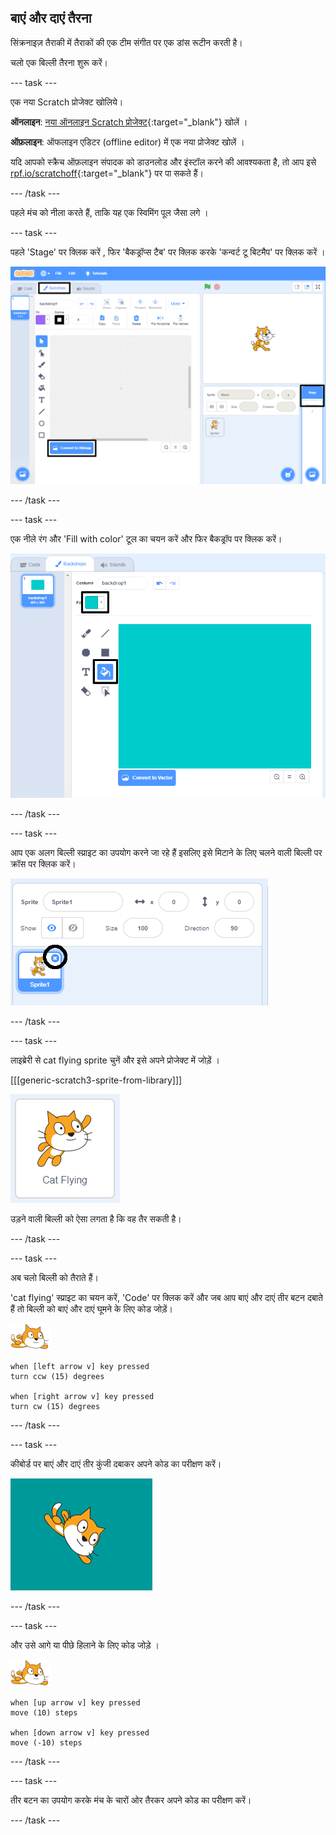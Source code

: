 ## बाएं और दाएं तैरना

सिंक्रनाइज़ तैराकी में  तैराकों की एक टीम संगीत पर एक डांस रूटीन करती है।

चलो एक बिल्ली तैरना शुरू करें।

--- task ---

एक नया Scratch प्रोजेक्ट खोलिये।

**ऑनलाइन**: [नया ऑनलाइन Scratch प्रोजेक्ट](http://rpf.io/scratchnew){:target="_blank"} खोलें ।

**ऑफ़लाइन**: ऑफलाइन एडिटर (offline editor) में एक नया प्रोजेक्ट खोलें ।

यदि आपको स्क्रैच ऑफ़लाइन संपादक को डाउनलोड और इंस्टॉल करने की आवश्यकता है, तो आप इसे [rpf.io/scratchoff](http://rpf.io/scratchoff){:target="_blank"} पर पा सकते हैं।

--- /task ---

पहले मंच को नीला करते हैं, ताकि यह एक स्विमिंग पूल जैसा लगे ।

--- task ---

पहले 'Stage' पर क्लिक करें , फिर 'बैकड्रॉप्स टैब' पर क्लिक करके 'कन्वर्ट टू बिटमैप' पर क्लिक करें ।

![स्क्रीन को स्टेज , बैकड्रॉप्स से स्क्रैच करें और बिटमैप में कन्वर्ट करें](images/swim-select-backdrop.png)

--- /task ---

--- task ---

एक नीले रंग और 'Fill with color' टूल का चयन करें और फिर बैकड्रॉप पर क्लिक करें।

![बैकड्रॉप्स टैब और फिल्ल टूल चुनें ।](images/swim-fill.png)

--- /task ---

--- task ---

आप एक अलग बिल्ली स्प्राइट का उपयोग करने जा रहे हैं इसलिए इसे मिटाने के लिए चलने वाली बिल्ली पर क्रॉस पर क्लिक करें।

![डिलीट मेन्यू  चुनें](images/swim-delete.png)

--- /task ---

--- task ---

लाइब्रेरी से cat flying sprite चुनें और इसे अपने प्रोजेक्ट में जोड़ें ।

[[[generic-scratch3-sprite-from-library]]]

![कैट फ्लाइंग स्प्राइट हाईलाइट करें](images/swim-sprite.png)

उड़ने वाली बिल्ली को ऐसा लगता है कि वह तैर सकती है।

--- /task ---

--- task ---

अब चलो बिल्ली को तैराते हैं।

'cat flying' स्प्राइट का चयन करें, 'Code' पर क्लिक करें और जब आप बाएं और दाएं तीर बटन दबाते हैं तो बिल्ली को बाएं और दाएं घूमने के लिए कोड जोड़ें।

![तैराक स्प्राइट](images/swimmer-sprite.png)

```blocks3
when [left arrow v] key pressed
turn ccw (15) degrees

when [right arrow v] key pressed
turn cw (15) degrees
```

--- /task ---

--- task ---

कीबोर्ड पर बाएं और दाएं तीर कुंजी दबाकर अपने कोड का परीक्षण करें।

![बिल्ली स्प्राइट को दायें घुमायें](images/swim-right.png)

--- /task ---

--- task ---

और उसे आगे या पीछे हिलाने के लिए कोड जोड़े ।

![तैराक स्प्राइट](images/swimmer-sprite.png)

```blocks3
when [up arrow v] key pressed
move (10) steps

when [down arrow v] key pressed
move (-10) steps 
```

--- /task ---

--- task ---

तीर बटन का उपयोग करके मंच के चारों ओर तैरकर अपने कोड का परीक्षण करें।

--- /task ---
